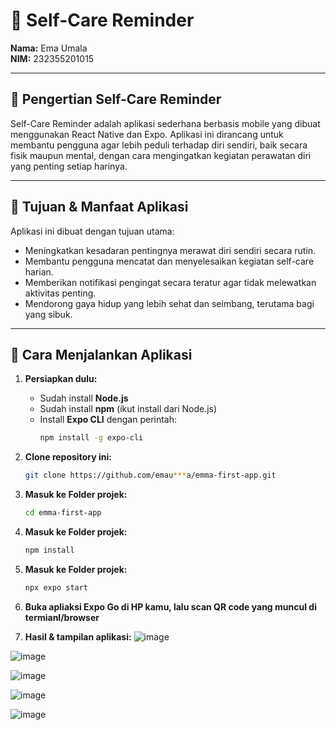 # 🧠 Self-Care Reminder

**Nama:** Ema Umala  
**NIM:** 232355201015  

---

## 📌 Pengertian Self-Care Reminder

Self-Care Reminder adalah aplikasi sederhana berbasis mobile yang dibuat menggunakan React Native dan Expo. Aplikasi ini dirancang untuk membantu pengguna agar lebih peduli terhadap diri sendiri, baik secara fisik maupun mental, dengan cara mengingatkan kegiatan perawatan diri yang penting setiap harinya.

---

## 🎯 Tujuan & Manfaat Aplikasi

Aplikasi ini dibuat dengan tujuan utama:
- Meningkatkan kesadaran pentingnya merawat diri sendiri secara rutin.
- Membantu pengguna mencatat dan menyelesaikan kegiatan self-care harian.
- Memberikan notifikasi pengingat secara teratur agar tidak melewatkan aktivitas penting.
- Mendorong gaya hidup yang lebih sehat dan seimbang, terutama bagi yang sibuk.

---

## 🚀 Cara Menjalankan Aplikasi

1. **Persiapkan dulu:**
   - Sudah install **Node.js**
   - Sudah install **npm** (ikut install dari Node.js)
   - Install **Expo CLI** dengan perintah:
     ```bash
     npm install -g expo-cli
     ```

2. **Clone repository ini:**
   ```bash
   git clone https://github.com/emau***a/emma-first-app.git
3. **Masuk ke Folder projek:**
    ```bash
   cd emma-first-app
4.  **Masuk ke Folder projek:**
    ```bash
    npm install
5.  **Masuk ke Folder projek:**
    ```bash
    npx expo start
6. **Buka apliaksi Expo Go di HP kamu, lalu scan QR code yang muncul di termianl/browser**

7. **Hasil & tampilan aplikasi:**
![image](https://github.com/user-attachments/assets/6c9c545d-4ba6-4830-bba7-259773a2e6ef)


![image](https://github.com/user-attachments/assets/de3181aa-f0fc-409a-946e-2fbb6a8f92b6)


![image](https://github.com/user-attachments/assets/9f449f05-bffb-4d14-8889-e77ec261c5ae)


![image](https://github.com/user-attachments/assets/7a4151bc-c664-4471-9d90-54ffb90ac17a)


![image](https://github.com/user-attachments/assets/834afebf-f820-4381-b34d-fa3de5bad641)





